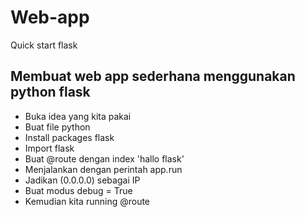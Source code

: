 # Web-app
Quick start flask

## Membuat web app sederhana menggunakan python flask
- Buka idea yang kita pakai
- Buat file python
- Install packages flask
- Import flask
- Buat @route dengan index 'hallo flask'
- Menjalankan dengan perintah app.run
- Jadikan (0.0.0.0) sebagai IP
- Buat modus debug = True 
- Kemudian kita running @route